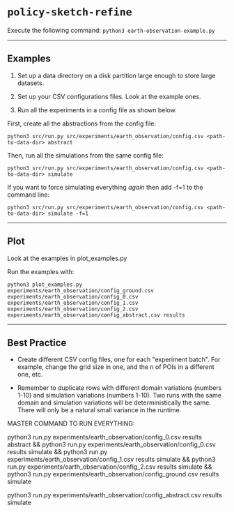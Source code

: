 # `policy-sketch-refine`
Execute the following command:
`python3 earth-observation-example.py`

----------

## Examples

1. Set up a data directory on a disk partition large enough to store large datasets.

2. Set up your CSV configurations files. Look at the example ones.

3. Run all the experiments in a config file as shown below.

First, create all the abstractions from the config file:
```
python3 src/run.py src/experiments/earth_observation/config.csv <path-to-data-dir> abstract
```

Then, run all the simulations from the same config file:
```
python3 src/run.py src/experiments/earth_observation/config.csv <path-to-data-dir> simulate
```

If you want to force simulating everything *again* then add -f=1 to the command line:
```
python3 src/run.py src/experiments/earth_observation/config.csv <path-to-data-dir> simulate -f=1
```

----------

## Plot

Look at the examples in plot_examples.py

Run the examples with:
```
python3 plot_examples.py experiments/earth_observation/config_ground.csv experiments/earth_observation/config_0.csv experiments/earth_observation/config_1.csv experiments/earth_observation/config_2.csv experiments/earth_observation/config_abstract.csv results
```

----------

## Best Practice

* Create different CSV config files, one for each "experiment batch". For example, change the grid size in one,
and the n of POIs in a different one, etc.

* Remember to duplicate rows with different domain variations (numbers 1-10) and simulation variations
(numbers 1-10). Two runs with the same domain and simulation variations will be deterministically the same.
There will only be a natural small variance in the runtime.


MASTER COMMAND TO RUN EVERYTHING:

python3 run.py experiments/earth_observation/config_0.csv results abstract && python3 run.py experiments/earth_observation/config_0.csv results simulate && python3 run.py experiments/earth_observation/config_1.csv results simulate && python3 run.py experiments/earth_observation/config_2.csv results simulate && python3 run.py experiments/earth_observation/config_ground.csv results simulate

python3 run.py experiments/earth_observation/config_abstract.csv results simulate

